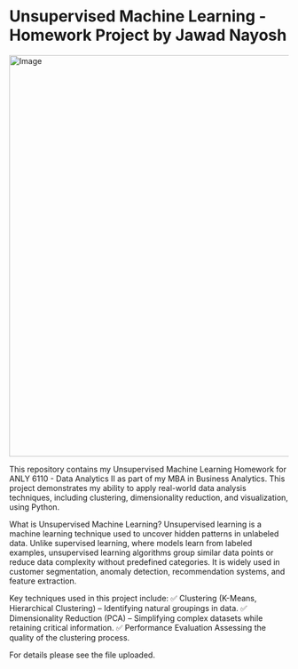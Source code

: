 # Unsupervised Machine Learning - Homework Project by Jawad Nayosh

<img width="722" alt="Image" src="https://github.com/user-attachments/assets/825ecef9-03ec-42c2-81d3-e1928e936e13" />

This repository contains my Unsupervised Machine Learning Homework for ANLY 6110 - Data Analytics II as part of my MBA in Business Analytics. This project demonstrates my ability to apply real-world data analysis techniques, including clustering, dimensionality reduction, and visualization, using Python. 

What is Unsupervised Machine Learning?
Unsupervised learning is a machine learning technique used to uncover hidden patterns in unlabeled data. Unlike supervised learning, where models learn from labeled examples, unsupervised learning algorithms group similar data points or reduce data complexity without predefined categories. It is widely used in customer segmentation, anomaly detection, recommendation systems, and feature extraction.

Key techniques used in this project include:
✅ Clustering (K-Means, Hierarchical Clustering) – Identifying natural groupings in data.
✅ Dimensionality Reduction (PCA) – Simplifying complex datasets while retaining critical information.
✅ Performance Evaluation Assessing the quality of the clustering process.

For details please see the file uploaded. 
